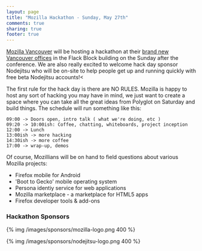 ```yaml
---
layout: page
title: "Mozilla Hackathon - Sunday, May 27th"
comments: true
sharing: true
footer: true
---
```


[Mozilla Vancouver](https://twitter.com/#!/mozillayvr) will be hosting a hackathon at their [brand new Vancouver offices](http://www.mozilla.org/en-US/about/contact.html#map-canada-vancouver) in the Flack Block building on the Sunday after the  conference. We  are also really excited to welcome hack day sponsor Nodejitsu who will  be on-site to help people get up and running quickly with free beta Nodejitsu accounts!<

The first rule for the hack day is there are NO RULES. Mozilla is happy to host any sort of hacking you may have in mind, we just want to create a space where you can take all the great ideas from Polyglot on Saturday and build things. The schedule will run something like this:
 
	09:00 -> Doors open, intro talk ( what we're doing, etc )
	09:20 -> 10:00ish: Coffee, chatting, whiteboards, project inception 
	12:00 -> Lunch
	13:00ish -> more hacking 
	14:30ish -> more coffee 
	17:00 -> wrap-up, demos

Of course, Mozillians will be on hand to field questions about various Mozilla projects:

* Firefox mobile for Android
* 'Boot to Gecko' mobile operating system
* Persona identiy service for web applications
* Mozilla marketplace - a marketplace for HTML5 apps
* Firefox developer tools &amp; add-ons

### Hackathon Sponsors

{% img /images/sponsors/mozilla-logo.png 400 %}

{% img /images/sponsors/nodejitsu-logo.png 400 %}
